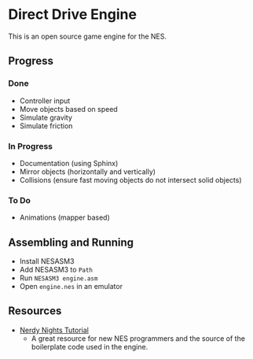 # Direct Drive Engine

This is an open source game engine for the NES.

## Progress

### Done
- Controller input
- Move objects based on speed
- Simulate gravity
- Simulate friction

### In Progress
- Documentation (using Sphinx)
- Mirror objects (horizontally and vertically)
- Collisions (ensure fast moving objects do not intersect solid objects)

### To Do
- Animations (mapper based)

## Assembling and Running
- Install NESASM3
- Add NESASM3 to `Path`
- Run `NESASM3 engine.asm`
- Open `engine.nes` in an emulator

## Resources
- [Nerdy Nights Tutorial](http://nintendoage.com/forum/messageview.cfm?catid=22&threadid=7155)
  - A great resource for new NES programmers and the source of the boilerplate code used in the engine.
